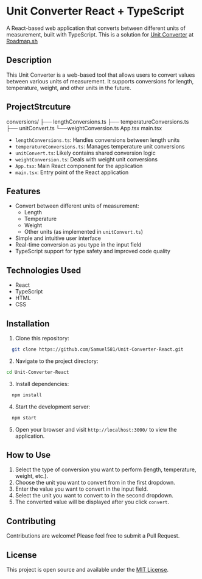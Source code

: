# Unit Converter React + TypeScript

A React-based web application that converts between different units of measurement, built with TypeScript.
This is a solution for [Unit Converter](https://roadmap.sh/projects/unit-converter) at [Roadmap.sh](https://roadmap.sh/backend/projects)

## Description

This Unit Converter is a web-based tool that allows users to convert values between various units of measurement. It supports conversions for length, temperature, weight, and other units in the future.

## ProjectStrcuture

conversions/
├── lengthConversions.ts
├── temperatureConversions.ts
├── unitConvert.ts
└──weightConversion.ts
App.tsx
main.tsx

- `lengthConversions.ts`: Handles conversions between length units
- `temperatureConversions.ts`: Manages temperature unit conversions
- `unitConvert.ts`: Likely contains shared conversion logic
- `weightConversion.ts`: Deals with weight unit conversions
- `App.tsx`: Main React component for the application
- `main.tsx`: Entry point of the React application

## Features

- Convert between different units of measurement:
  - Length
  - Temperature
  - Weight
  - Other units (as implemented in `unitConvert.ts`)
- Simple and intuitive user interface
- Real-time conversion as you type in the input field
- TypeScript support for type safety and improved code quality

## Technologies Used

- React
- TypeScript
- HTML
- CSS

## Installation

1. Clone this repository:
  
  ```bash
    git clone https://github.com/Samuel581/Unit-Converter-React.git
  ```

2. Navigate to the project directory:

  ```bash
  cd Unit-Converter-React
  ```

3. Install dependencies:
  
  ```bash
    npm install
  ```

4. Start the development server:
  
  ```bash
    npm start
  ```

5. Open your browser and visit `http://localhost:3000/` to view the application.

## How to Use

1. Select the type of conversion you want to perform (length, temperature, weight, etc.).
2. Choose the unit you want to convert from in the first dropdown.
3. Enter the value you want to convert in the input field.
4. Select the unit you want to convert to in the second dropdown.
5. The converted value will be displayed after you click `convert`.

## Contributing

Contributions are welcome! Please feel free to submit a Pull Request.

## License

This project is open source and available under the [MIT License](LICENSE).
